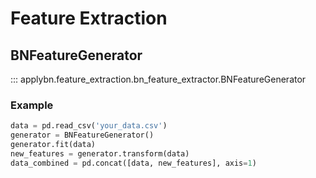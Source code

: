 # Feature Extraction


## BNFeatureGenerator
::: applybn.feature_extraction.bn_feature_extractor.BNFeatureGenerator

### Example

```python
data = pd.read_csv('your_data.csv')
generator = BNFeatureGenerator()
generator.fit(data)
new_features = generator.transform(data)
data_combined = pd.concat([data, new_features], axis=1)
```
